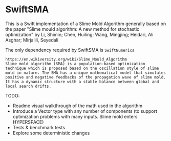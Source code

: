 # SwiftSMA

This is a Swift implementation of a Slime Mold Algorithm generally based on the paper "Slime mould algorithm: A new method for stochastic optimization" by  Li, Shimin; Chen, Huiling; Wang, Mingjing; Heidari, Ali Asghar; Mirjalili, Seyedali

The only dependency required by SwiftSMA is `SwiftNumerics`

```
https://en.wikiversity.org/wiki/Slime_Mould_Algorithm
Slime mold algorithm (SMA) is a population-based optimization technique which is proposed based on the oscillation style of slime mold in nature. The SMA has a unique mathematical model that simulates positive and negative feedbacks of the propagation wave of slime mold. It has a dynamic structure with a stable balance between global and local search drifts.
``` 

TODO:
- Readme visual walkthrough of the math used in the algorithm
- Introduce a Vector type with any number of components (to support optimization problems with many inputs. Slime mold enters HYPERSPACE)
- Tests & benchmark tests
- Explore some deterministic changes
